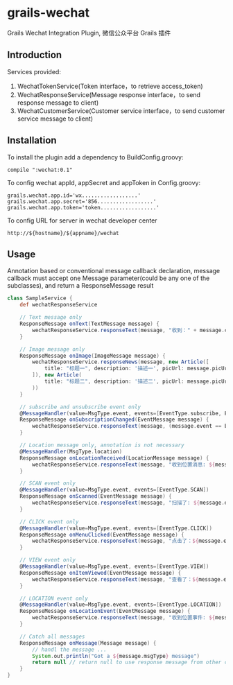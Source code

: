 grails-wechat
=============

Grails Wechat Integration Plugin, 微信公众平台 Grails 插件 

## Introduction

Services provided:

1. WechatTokenService(Token interface，to retrieve access_token)
2. WechatResponseService(Message response interface，to send response message to client)
3. WechatCustomerService(Customer service interface，to send customer service message to client)

## Installation

To install the plugin add a dependency to BuildConfig.groovy:
~~~~~~~~~~~
compile ":wechat:0.1"
~~~~~~~~~~~

To config wechat appId, appSecret and appToken in Config.groovy:
~~~~~~~~~~~
grails.wechat.app.id='wx..................'
grails.wechat.app.secret='856..................'
grails.wechat.app.token='token..................'
~~~~~~~~~~~

To config URL for server in wechat developer center
~~~~~~~~~~~
http://${hostname}/${appname}/wechat
~~~~~~~~~~~


## Usage

Annotation based or conventional message callback declaration, message callback must accept one Message parameter(could be any one of the subclasses), and return a ResponseMessage result

~~~~~~~~~~~groovy
class SampleService {
    def wechatResponseService

    // Text message only
    ResponseMessage onText(TextMessage message) {
        wechatResponseService.responseText(message, "收到：" + message.content)
    }

    // Image message only
    ResponseMessage onImage(ImageMessage message) {
        wechatResponseService.responseNews(message, new Article([
            title: "标题一", description: '描述一', picUrl: message.picUrl
        ]), new Article(
            title: "标题二", description: '描述二', picUrl: message.picUrl
        ))
    }

    // subscribe and unsubscribe event only
    @MessageHandler(value=MsgType.event, events=[EventType.subscribe, EventType.unsubscribe])
    ResponseMessage onSubscriptionChanged(EventMessage message) {
        wechatResponseService.responseText(message, (message.event == EventType.subscribe) ? '欢迎' : '再见')
    }

    // Location message only, annotation is not necessary
    @MessageHandler(MsgType.location)
    ResponseMessage onLocationReceived(LocationMessage message) {
        wechatResponseService.responseText(message, "收到位置消息: ${message.label}")
    }

    // SCAN event only
    @MessageHandler(value=MsgType.event, events=[EventType.SCAN])
    ResponseMessage onScanned(EventMessage message) {
        wechatResponseService.responseText(message, "扫描了: ${message.eventKey}")
    }

    // CLICK event only
    @MessageHandler(value=MsgType.event, events=[EventType.CLICK])
    ResponseMessage onMenuClicked(EventMessage message) {
        wechatResponseService.responseText(message, "点击了：${message.eventKey}")
    }

    // VIEW event only
    @MessageHandler(value=MsgType.event, events=[EventType.VIEW])
    ResponseMessage onItemViewed(EventMessage message) {
        wechatResponseService.responseText(message, "查看了：${message.eventKey}")
    }

    // LOCATION event only
    @MessageHandler(value=MsgType.event, events=[EventType.LOCATION])
    ResponseMessage onLocationEvent(EventMessage message) {
        wechatResponseService.responseText(message, "收到位置事件: ${message.latitude}:${message.longitude}")
    }

    // Catch all messages
    ResponseMessage onMessage(Message message) {
        // handl the message ...
        System.out.println("Got a ${message.msgType} message")
        return null // return null to use response message from other callback
    }
}

~~~~~~~~~~~

